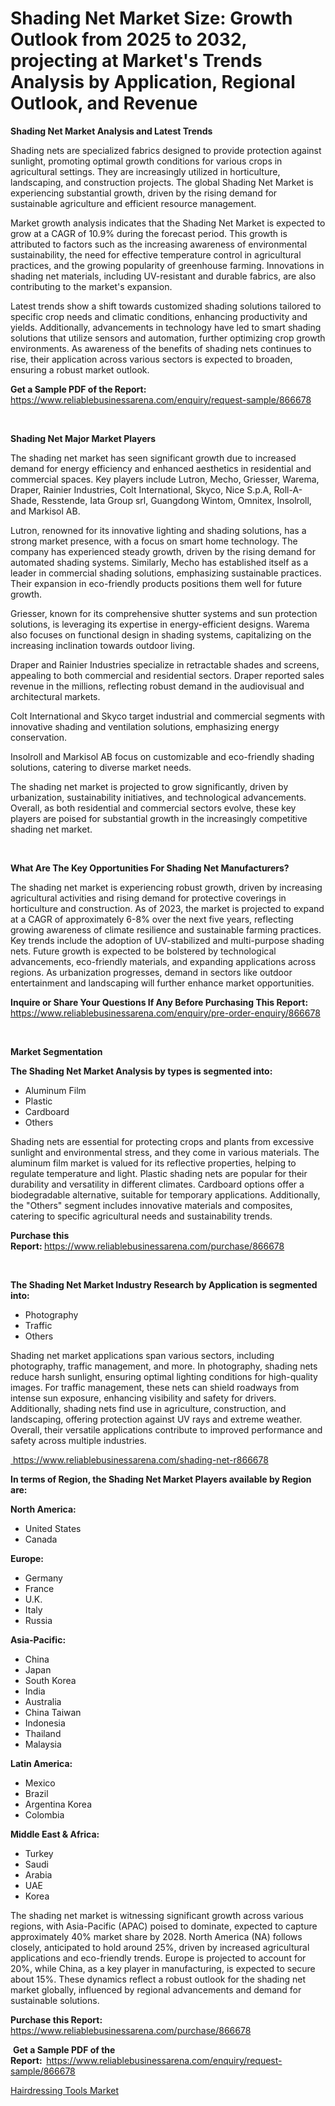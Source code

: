 <p><h1>Shading Net Market Size: Growth Outlook from 2025 to 2032, projecting at Market's Trends Analysis by Application, Regional Outlook, and Revenue</h1></p><p><strong>Shading Net Market Analysis and Latest Trends</strong></p>
<p><p>Shading nets are specialized fabrics designed to provide protection against sunlight, promoting optimal growth conditions for various crops in agricultural settings. They are increasingly utilized in horticulture, landscaping, and construction projects. The global Shading Net Market is experiencing substantial growth, driven by the rising demand for sustainable agriculture and efficient resource management.</p><p>Market growth analysis indicates that the Shading Net Market is expected to grow at a CAGR of 10.9% during the forecast period. This growth is attributed to factors such as the increasing awareness of environmental sustainability, the need for effective temperature control in agricultural practices, and the growing popularity of greenhouse farming. Innovations in shading net materials, including UV-resistant and durable fabrics, are also contributing to the market's expansion.</p><p>Latest trends show a shift towards customized shading solutions tailored to specific crop needs and climatic conditions, enhancing productivity and yields. Additionally, advancements in technology have led to smart shading solutions that utilize sensors and automation, further optimizing crop growth environments. As awareness of the benefits of shading nets continues to rise, their application across various sectors is expected to broaden, ensuring a robust market outlook.</p></p>
<p><strong>Get a Sample PDF of the Report:&nbsp;</strong> <a href="https://www.reliablebusinessarena.com/enquiry/request-sample/866678?utm_campaign=1943&utm_medium=2&utm_source=Github&utm_content=ia&utm_term=07022025&utm_id=shading-net">https://www.reliablebusinessarena.com/enquiry/request-sample/866678</a></p>
<p>&nbsp;</p>
<p><strong>Shading Net Major Market Players</strong></p>
<p><p>The shading net market has seen significant growth due to increased demand for energy efficiency and enhanced aesthetics in residential and commercial spaces. Key players include Lutron, Mecho, Griesser, Warema, Draper, Rainier Industries, Colt International, Skyco, Nice S.p.A, Roll-A-Shade, Resstende, Iata Group srl, Guangdong Wintom, Omnitex, Insolroll, and Markisol AB.</p><p>Lutron, renowned for its innovative lighting and shading solutions, has a strong market presence, with a focus on smart home technology. The company has experienced steady growth, driven by the rising demand for automated shading systems. Similarly, Mecho has established itself as a leader in commercial shading solutions, emphasizing sustainable practices. Their expansion in eco-friendly products positions them well for future growth.</p><p>Griesser, known for its comprehensive shutter systems and sun protection solutions, is leveraging its expertise in energy-efficient designs. Warema also focuses on functional design in shading systems, capitalizing on the increasing inclination towards outdoor living.</p><p>Draper and Rainier Industries specialize in retractable shades and screens, appealing to both commercial and residential sectors. Draper reported sales revenue in the millions, reflecting robust demand in the audiovisual and architectural markets.</p><p>Colt International and Skyco target industrial and commercial segments with innovative shading and ventilation solutions, emphasizing energy conservation.</p><p>Insolroll and Markisol AB focus on customizable and eco-friendly shading solutions, catering to diverse market needs.</p><p>The shading net market is projected to grow significantly, driven by urbanization, sustainability initiatives, and technological advancements. Overall, as both residential and commercial sectors evolve, these key players are poised for substantial growth in the increasingly competitive shading net market.</p></p>
<p>&nbsp;</p>
<p><strong>What Are The Key Opportunities For Shading Net Manufacturers?</strong></p>
<p><p>The shading net market is experiencing robust growth, driven by increasing agricultural activities and rising demand for protective coverings in horticulture and construction. As of 2023, the market is projected to expand at a CAGR of approximately 6-8% over the next five years, reflecting growing awareness of climate resilience and sustainable farming practices. Key trends include the adoption of UV-stabilized and multi-purpose shading nets. Future growth is expected to be bolstered by technological advancements, eco-friendly materials, and expanding applications across regions. As urbanization progresses, demand in sectors like outdoor entertainment and landscaping will further enhance market opportunities.</p></p>
<p><strong>Inquire or Share Your Questions If Any Before Purchasing This Report:</strong> <a href="https://www.reliablebusinessarena.com/enquiry/pre-order-enquiry/866678?utm_campaign=1943&utm_medium=2&utm_source=Github&utm_content=ia&utm_term=07022025&utm_id=shading-net">https://www.reliablebusinessarena.com/enquiry/pre-order-enquiry/866678</a></p>
<p>&nbsp;</p>
<p><strong>Market Segmentation</strong></p>
<p><strong>The Shading Net Market Analysis by types is segmented into:</strong></p>
<p><ul><li>Aluminum Film</li><li>Plastic</li><li>Cardboard</li><li>Others</li></ul></p>
<p><p>Shading nets are essential for protecting crops and plants from excessive sunlight and environmental stress, and they come in various materials. The aluminum film market is valued for its reflective properties, helping to regulate temperature and light. Plastic shading nets are popular for their durability and versatility in different climates. Cardboard options offer a biodegradable alternative, suitable for temporary applications. Additionally, the "Others" segment includes innovative materials and composites, catering to specific agricultural needs and sustainability trends.</p></p>
<p><strong>Purchase this Report:&nbsp;</strong><a href="https://www.reliablebusinessarena.com/purchase/866678?utm_campaign=1943&utm_medium=2&utm_source=Github&utm_content=ia&utm_term=07022025&utm_id=shading-net">https://www.reliablebusinessarena.com/purchase/866678</a></p>
<p>&nbsp;</p>
<p><strong>The Shading Net Market Industry Research by Application is segmented into:</strong></p>
<p><ul><li>Photography</li><li>Traffic</li><li>Others</li></ul></p>
<p><p>Shading net market applications span various sectors, including photography, traffic management, and more. In photography, shading nets reduce harsh sunlight, ensuring optimal lighting conditions for high-quality images. For traffic management, these nets can shield roadways from intense sun exposure, enhancing visibility and safety for drivers. Additionally, shading nets find use in agriculture, construction, and landscaping, offering protection against UV rays and extreme weather. Overall, their versatile applications contribute to improved performance and safety across multiple industries.</p></p>
<p><a href="https://www.reliablebusinessarena.com/shading-net-r866678?utm_campaign=1943&utm_medium=2&utm_source=Github&utm_content=ia&utm_term=07022025&utm_id=shading-net">&nbsp;https://www.reliablebusinessarena.com/shading-net-r866678</a></p>
<p><strong>In terms of Region, the Shading Net Market Players available by Region are:</strong></p>
<p>
    <p> <strong> North America: </strong>
        <ul>
            <li>United States</li>
            <li>Canada</li>
        </ul>
        </p> 
    <p> <strong> Europe: </strong>
        <ul>
            <li>Germany</li>
            <li>France</li>
            <li>U.K.</li>
            <li>Italy</li>
            <li>Russia</li>
        </ul>
        </p> 
    <p> <strong> Asia-Pacific: </strong>
        <ul>
            <li>China</li>
            <li>Japan</li>
            <li>South Korea</li>
            <li>India</li>
            <li>Australia</li>
            <li>China Taiwan</li>
            <li>Indonesia</li>
            <li>Thailand</li>
            <li>Malaysia</li>
        </ul>
        </p> 
    <p> <strong> Latin America: </strong>
        <ul>
            <li>Mexico</li>
            <li>Brazil</li>
            <li>Argentina Korea</li>
            <li>Colombia</li>
        </ul>
        </p> 
    <p> <strong> Middle East & Africa: </strong>
        <ul>
            <li>Turkey</li>
            <li>Saudi</li>
            <li>Arabia</li>
            <li>UAE</li>
            <li>Korea</li>
        </ul>
    </p>
    </p>
<p><p>The shading net market is witnessing significant growth across various regions, with Asia-Pacific (APAC) poised to dominate, expected to capture approximately 40% market share by 2028. North America (NA) follows closely, anticipated to hold around 25%, driven by increased agricultural applications and eco-friendly trends. Europe is projected to account for 20%, while China, as a key player in manufacturing, is expected to secure about 15%. These dynamics reflect a robust outlook for the shading net market globally, influenced by regional advancements and demand for sustainable solutions.</p></p>
<p><strong>Purchase this Report: </strong><a href="https://www.reliablebusinessarena.com/purchase/866678?utm_campaign=1943&utm_medium=2&utm_source=Github&utm_content=ia&utm_term=07022025&utm_id=shading-net">https://www.reliablebusinessarena.com/purchase/866678</a></p>
<p>&nbsp;<strong>Get a Sample PDF of the Report:&nbsp;&nbsp;</strong><a href="https://www.reliablebusinessarena.com/enquiry/request-sample/866678?utm_campaign=1943&utm_medium=2&utm_source=Github&utm_content=ia&utm_term=07022025&utm_id=shading-net">https://www.reliablebusinessarena.com/enquiry/request-sample/866678</a></p>
<p><strong></strong></p>
<p><p><a href="https://github.com/JakirUddin511/Market-Research-Report-List-1/blob/main/hairdressing-tools-market.md?utm_campaign=1943&utm_medium=2&utm_source=Github&utm_content=ia&utm_term=07022025&utm_id=shading-net">Hairdressing Tools Market</a></p></p>